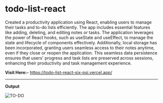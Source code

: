 # todo-list-react

Created a productivity application using React, enabling users to manage their tasks and to-do lists efficiently. The app includes essential features like adding, deleting, and editing notes or tasks. The application leverages the power of React hooks, such as useState and useEffect, to manage the state and lifecycle of components effectively. Additionally, local storage has been incorporated, granting users seamless access to their notes anytime, even if they close or reopen the application. This seamless data persistence ensures that users' progress and task lists are preserved across sessions, enhancing their productivity and task management experience.

**Visit Here:-** https://todo-list-react-six-psi.vercel.app/

------------------------------------------------------------------------------------------------------------------------------------------------------------------

**Output**

![TO-DO](https://github.com/Matin3230/todo-list-react/assets/85051013/939dd2c2-2bd9-4722-94bc-a5724e0f9cac)
